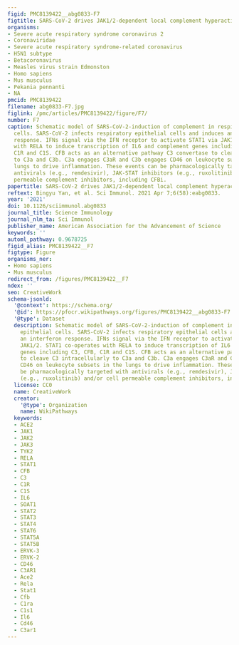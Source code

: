```yaml
---
figid: PMC8139422__abg0833-F7
figtitle: SARS-CoV-2 drives JAK1/2-dependent local complement hyperactivation
organisms:
- Severe acute respiratory syndrome coronavirus 2
- Coronaviridae
- Severe acute respiratory syndrome-related coronavirus
- H5N1 subtype
- Betacoronavirus
- Measles virus strain Edmonston
- Homo sapiens
- Mus musculus
- Pekania pennanti
- NA
pmcid: PMC8139422
filename: abg0833-F7.jpg
figlink: /pmc/articles/PMC8139422/figure/F7/
number: F7
caption: Schematic model of SARS-CoV-2-induction of complement in respiratory epithelial
  cells. SARS-CoV-2 infects respiratory epithelial cells and induces an interferon
  response. IFNs signal via the IFN receptor to activate STAT1 via JAK1/2. STAT1 co-operates
  with RELA to induce transcription of IL6 and complement genes including C3, CFB,
  C1R and C1S. CFB acts as an alternative pathway C3 convertase to cleave C3 intracellularly
  to C3a and C3b. C3a engages C3aR and C3b engages CD46 on leukocyte subsets in the
  lungs to drive inflammation. These events can be pharmacologically targeted with
  antivirals (e.g., remdesivir), JAK-STAT inhibitors (e.g., ruxolitinib) and/or cell
  permeable complement inhibitors, including CFBi.
papertitle: SARS-CoV-2 drives JAK1/2-dependent local complement hyperactivation.
reftext: Bingyu Yan, et al. Sci Immunol. 2021 Apr 7;6(58):eabg0833.
year: '2021'
doi: 10.1126/sciimmunol.abg0833
journal_title: Science Immunology
journal_nlm_ta: Sci Immunol
publisher_name: American Association for the Advancement of Science
keywords: ''
automl_pathway: 0.9678725
figid_alias: PMC8139422__F7
figtype: Figure
organisms_ner:
- Homo sapiens
- Mus musculus
redirect_from: /figures/PMC8139422__F7
ndex: ''
seo: CreativeWork
schema-jsonld:
  '@context': https://schema.org/
  '@id': https://pfocr.wikipathways.org/figures/PMC8139422__abg0833-F7.html
  '@type': Dataset
  description: Schematic model of SARS-CoV-2-induction of complement in respiratory
    epithelial cells. SARS-CoV-2 infects respiratory epithelial cells and induces
    an interferon response. IFNs signal via the IFN receptor to activate STAT1 via
    JAK1/2. STAT1 co-operates with RELA to induce transcription of IL6 and complement
    genes including C3, CFB, C1R and C1S. CFB acts as an alternative pathway C3 convertase
    to cleave C3 intracellularly to C3a and C3b. C3a engages C3aR and C3b engages
    CD46 on leukocyte subsets in the lungs to drive inflammation. These events can
    be pharmacologically targeted with antivirals (e.g., remdesivir), JAK-STAT inhibitors
    (e.g., ruxolitinib) and/or cell permeable complement inhibitors, including CFBi.
  license: CC0
  name: CreativeWork
  creator:
    '@type': Organization
    name: WikiPathways
  keywords:
  - ACE2
  - JAK1
  - JAK2
  - JAK3
  - TYK2
  - RELA
  - STAT1
  - CFB
  - C3
  - C1R
  - C1S
  - IL6
  - SOAT1
  - STAT2
  - STAT3
  - STAT4
  - STAT6
  - STAT5A
  - STAT5B
  - ERVK-3
  - ERVK-2
  - CD46
  - C3AR1
  - Ace2
  - Rela
  - Stat1
  - Cfb
  - C1ra
  - C1s1
  - Il6
  - Cd46
  - C3ar1
---
```

